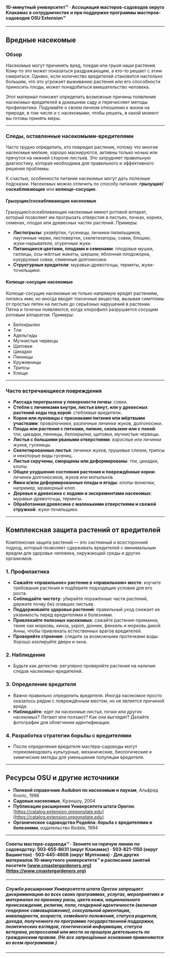 #### 10-минутный университет™ · Ассоциация мастеров-садоводов округа Клакамас в сотрудничестве и при поддержке программы мастеров-садоводов OSU Extension™

---

## Вредные насекомые

### Обзор

Насекомые могут причинять вред, поедая или грызя наши растения. Кому-то это может показаться раздражающим, а кто-то решает с этим смириться. Однако, если количество вредителей становится настолько большим, что это угрожает выживанию растения или его способности приносить плоды, может понадобиться вмешательство человека.

Этот материал поможет определить возможные причины появления насекомых-вредителей в домашнем саду и перечисляет методы профилактики. Подумайте о своем личном отношении к жизни на природе, в том числе и с насекомыми, чтобы решить, в какой момент вы готовы принять меры.

---

### Следы, оставленные насекомыми-вредителями

Часто трудно определить, кто повредил растения, потому что многие насекомые мелкие, хорошо маскируются, активны только ночью или прячутся на нижней стороне листьев. Это затрудняет правильную диагностику, которая необходима для правильного и эффективного решения проблемы.

К счастью, особенности питания насекомых могут дать полезные подсказки. Насекомых можно отличить по способу питания: **грызущие/соскабливающие** или **колюще-сосущие**.

#### Грызущие/соскабливающие насекомые

Грызущие/соскабливающие насекомые имеют ротовой аппарат, который позволяет им прогрызать отверстия в листьях, почках, корнях, семенах, плодах или древесных частях растений. Примеры:

- **Листогрызы**: уховёртки, гусеницы, личинки пилильщиков, паутинные черви, листовертки, скелетизаторы, совки, блошки, жуки-нарыватели, огуречные жуки.
- **Питающиеся цветами, плодами и семенами**: плодовые мушки, галлицы, осы-жёлтые жакеты, шершни, яблонная плодожорка, кукурузные совки, семенные долгоносики.
- **Структурные вредители**: муравьи-древоточцы, термиты, жуки-точильщики.

#### Колюще-сосущие насекомые

Колюще-сосущие насекомые не только напрямую вредят растениям, питаясь ими, но иногда вводят токсичные вещества, вызывая симптомы от простых пятен на листьях до серьёзных нарушений в растении. Пятна и точечки появляются, когда хлорофилл разрушается сосущим ротовым аппаратом. Примеры:

- Белокрылки
- Тли
- Адельгиды
- Мучнистые червецы
- Щитовки
- Цикадки
- Пенницы
- Кружевницы
- Трипсы
- Клещи

---

### Часто встречающиеся повреждения

- **Рассада перегрызена у поверхности почвы**: совки.
- **Стебли с личинками внутри, листья вянут, или у древесных растений ходы под корой**: стеблевые вредители.
- **Корни или луковицы с признаками питания или мёртвыми участками**: проволочники, различные личинки жуков, долгоносики.
- **Плоды или растения с пятнами, липкие, скользкие или с пеной**: тли, цикадки, пенницы, белокрылки, щитовки, мучнистые червецы.
- **Листья с большими рваными отверстиями**: взрослые или личинки жуков, гусеницы.
- **Скелетированные листья**: личинки жуков, грушевые слизни, трипсы и некоторые виды гусениц.
- **Листья скручены, сморщены или деформированы**: тли, цикадки, клопы.
- **Общее ухудшение состояния растения и повреждённые корни**: личинки долгоносиков, жуков или мотыльков.
- **Ямки и/или деформированные плоды и ягоды**: клопы-вонючки, например, мраморный клоп.
- **Деревья и древесина с ходами и экскрементами насекомых**: муравьи-древоточцы, термиты.
- **Обработанная древесина с маленькими отверстиями и свежей стружкой**: жуки-точильщики.

---

## Комплексная защита растений от вредителей

Комплексная защита растений — это системный и всесторонний подход, который позволяет сдерживать вредителей с минимальным вредом для здоровья человека, окружающей среды и других организмов.

### 1. Профилактика

- **Сажайте «правильное» растение в «правильном» месте**: изучите требования растения и подберите подходящие условия для его роста.
- **Соблюдайте чистоту**: убирайте поражённые части растений, держите почву без опавших листьев.
- **Поддерживайте здоровье растений**: правильный уход снижает их уязвимость перед вредителями и болезнями.
- **Привлекайте полезных насекомых**: сажайте растения-приманки, такие как морковь, кинза, укроп, донник, фенхель и морковь дикой Анны, чтобы привлекать естественных врагов вредителей.
- **Проверяйте строения**: следите за возможными протечками воды. Хорошо изолируйте двери и окна.

### 2. Наблюдение

- Будьте как детектив: регулярно проверяйте растения на наличие следов насекомых-вредителей.

### 3. Определение вредителя

- Важно правильно определить вредителя. Иногда насекомое просто оказалось рядом с повреждённым местом, но не является причиной вреда.
- **Наблюдайте**: едят ли насекомые листья, почки или других насекомых? Летают или ползают? Как они выглядят? Делайте фотографии для облегчения идентификации.

### 4. Разработка стратегии борьбы с вредителями

- После определения вредителя мастера-садоводы могут порекомендовать культурные, механические, биологические и химические методы для уменьшения популяции вредителя.

---

## Ресурсы OSU и другие источники

- **Полевой справочник Audubon по насекомым и паукам**, Альфред Кнопс, 1998
- **Садовые насекомые**, Крэншоу, 2004
- **Публикации расширения Университета штата Орегон**: [https://catalog.extension.oregonstate.edu](https://catalog.extension.oregonstate.edu)
- **Органическое садоводство Родейла: борьба с вредителями и болезнями**, издательство Rodale, 1994

---

#### Советы мастера-садовода™ · Звоните на горячую линию по садоводству: 503-655-8631 (округ Клакамас) · 503-821-1150 (округ Вашингтон) · 503-445-4608 (округ Мултнома) · Для других материалов 10-минутного университета™ и расписания занятий посетите [www.cmastergardeners.org](https://www.cmastergardeners.org)

---

##### Служба расширения Университета штата Орегон запрещает дискриминацию во всех своих программах, услугах, мероприятиях и материалах по признаку расы, цвета кожи, национального происхождения, религии, пола, гендерной идентичности (включая гендерное самовыражение), сексуальной ориентации, инвалидности, возраста, семейного положения, статуса родителя, дохода, полученного по программе государственной поддержки, политических взглядов, генетической информации, статуса ветерана, репрессалий или мести за прошлую деятельность по гражданским правам. (Не все запрещённые основания применяются ко всем программам.)
---